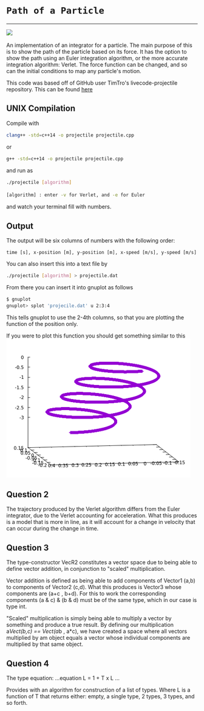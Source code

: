 # `Path of a Particle`
---
![](https://travis-ci.org/SOFE-2850U/assignment-1-team-int-elligence.svg?branch=master)

An implementation of an integrator for a particle. The main purpose of this is to show the path of the particle based on its force. It has the option to show the path using an Euler integration algorithm, or the more accurate integration algorithm: Verlet. The force function can be changed, and so can the initial conditions to map any particle's motion.

This code was based off of GitHub user TimTro's livecode-projectile repository. This can be found [here](https://github.com/timtro/livecode-projectile)


## UNIX Compilation

Compile with
```bash
clang++ -std=c++14 -o projectile projectile.cpp
```
or
```bash
g++ -std=c++14 -o projectile projectile.cpp
```
and run as
```bash
./projectile [algorithm]

[algorithm] : enter -v for Verlet, and -e for Euler
```
and watch your terminal fill with numbers.

## Output

The output will be six columns of numbers with the following order:
```
time [s], x-position [m], y-position [m], x-speed [m/s], y-speed [m/s]
```

You can also insert this into a text file by

```bash
./projectile [algorithm] > projectile.dat
```

From there you can insert it into gnuplot as follows

```bash
$ gnuplot
gnuplot> splot 'projecile.dat' u 2:3:4
```

This tells gnuplot to use the 2-4th columns, so that you are plotting the function of the position only.

If you were to plot this function you should get something similar to this
![](example.png)

## Question 2

The trajectory produced by the Verlet algorithm differs from the Euler integrator, due to the Verlet
accounting for acceleration. What this produces is a model that is more in line, as it will account
for a change in velocity that can occur during the change in time.

## Question 3

The type-constructor VecR2<int> constitutes a vector space due to being able to define vector addition, in conjunction to "scaled" multiplication.

Vector addition is defined as being able to add components of Vector1 (a,b) to components of Vector2 (c,d). What this produces is Vector3 whose components are (a+c , b+d). For this to work the corresponding components (a & c) & (b & d) must be of the same type, which in our case is type int.

"Scaled" multiplication is simply being able to multiply a vector by something and produce a true result. By defining our multiplication a*Vect(b,c) == Vect(a*b , a*c), we have created a space where all vectors multiplied by am object equals a vector whose individual components are multiplied by that same object.

## Question 4

The type equation:
...equation
L<T> = 1 + T x L<T>
...

Provides with an algorithm for construction of a list of types. Where L is a function of T that returns either: empty, a single type, 2 types, 3 types, and so forth.
